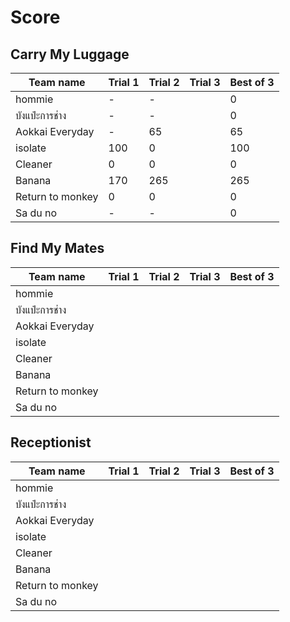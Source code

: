 # Score



## Carry My Luggage
| Team name         | Trial 1 | Trial 2 | Trial 3 | Best of 3 |
|-------------------|---------------|---------------|---------------|------|
| hommie            | -             | -             |               | 0    |
| บังแป๋ะการช่าง     | -             | -             |               | 0    |
| Aokkai Everyday   | -             | 65            |               | 65   |
| isolate           | 100           | 0             |               | 100  |
| Cleaner           | 0             | 0             |               | 0    |
| Banana            | 170           | 265           |               | 265  |
| Return to monkey  | 0             | 0             |               | 0    |
| Sa du no          | -             | -             |               | 0    |

## Find My Mates
| Team name         | Trial 1 | Trial 2 | Trial 3 | Best of 3 |
|-------------------|---------------|---------------|---------------|------|
| hommie            |               |               |               |      |
| บังแป๋ะการช่าง     |               |               |               |      |
| Aokkai Everyday   |               |               |               |      |
| isolate           |               |               |               |      |
| Cleaner           |               |               |               |      |
| Banana            |               |               |               |      |
| Return to monkey  |               |               |               |      |
| Sa du no          |               |               |               |      |

## Receptionist
| Team name         | Trial 1 | Trial 2 | Trial 3 | Best of 3 |
|-------------------|---------------|---------------|---------------|------|
| hommie            |               |               |               |      |
| บังแป๋ะการช่าง     |               |               |               |      |
| Aokkai Everyday   |               |               |               |      |
| isolate           |               |               |               |      |
| Cleaner           |               |               |               |      |
| Banana            |               |               |               |      |
| Return to monkey  |               |               |               |      |
| Sa du no          |               |               |               |      |